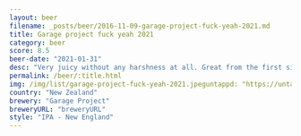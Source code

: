 ```yaml
---
layout: beer
filename: _posts/beer/2016-11-09-garage-project-fuck-yeah-2021.md
title: Garage project fuck yeah 2021
category: beer
score: 8.5
beer-date: "2021-01-31"
desc: "Very juicy without any harshness at all. Great from the first sip to the last"
permalink: /beer/:title.html
img: /img/list/garage-project-fuck-yeah-2021.jpeguntappd: "https://untappd.com/b/garage-project-fuck-yeah-2021/4110608"
country: "New Zealand"
brewery: "Garage Project"
breweryURL: "breweryURL"
style: "IPA - New England"
---
```

